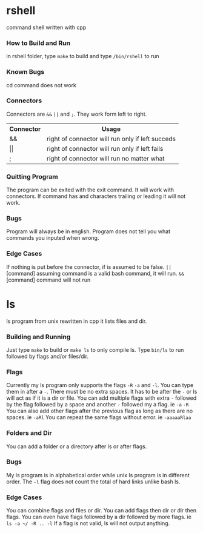 # rshell
command shell written with cpp

### How to Build and Run
in rshell folder, type `make` to build and type `/bin/rshell` to run 

### Known Bugs
cd command does not work 

### Connectors 
Connectors are `&&` `||` and `;`.
They work form left to right.
<table>
	<tr>
    		<th>Connector</th>
	    	<th>Usage</th>
	</tr>
	<tr>
		<td>&&</td>
		<td>right of connector will run only if left succeds</td>
	</tr>
	</tr>
		<td>||</td>
		<td>right of connector will run only if left fails</td>
	</tr>
	<tr>
		<td>;</td>
		<td>right of connector will run no matter what</td>
	</tr>
</table>

### Quitting Program 
The program can be exited with the exit command.
It will work with connectors. 
If command has and characters trailing or leading it will not work. 

### Bugs
Program will always be in english.
Program does not tell you what commands you inputed when wrong.

### Edge Cases
If nothing is put before the connector, if is assumed to be false.
`||` [command] assuming command is a valid bash command, it will run. 
`&&` [command] command will not run 

# ls
ls program from unix rewritten in cpp it lists files and dir.

### Building and Running
Just type `make` to build or `make ls` to only compile ls.
Type `bin/ls` to run followed by flags and/or files/dir.

### Flags
Currently my ls program only supports the flags `-R` `-a` and `-l`.
You can type them in after a `-`.
There must be no extra spaces.
It has to be after the `-` or ls will act as if it is a dir or file.
You can add multiple flags with extra `-` followed by the flag followed by a space and another `-` followed my a flag.
ie `-a` `-R`
You can also add other flags after the previous flag as long as there are no spaces.
ie `-aRl`
You can repeat the same flags without error. 
ie `-aaaaaRlaa`

### Folders and Dir
You can add a folder or a directory after ls or after flags.

### Bugs
My ls program is in alphabetical order while unix ls program is in different order.
The `-l` flag does not count the total of hard links unlike bash ls.

### Edge Cases
You can combine flags and files or dir. 
You can add flags then dir or dir then flags. 
You can even have flags followed by a dir followed by more flags.
ie `ls -a ~/ -R .. -l`
If a flag is not valid, ls will not output anything.
